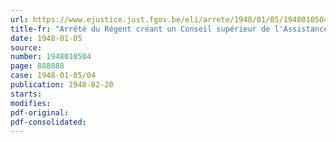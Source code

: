 ```yaml
---
url: https://www.ejustice.just.fgov.be/eli/arrete/1948/01/05/1948010504/justel
title-fr: "Arrêté du Régent créant un Conseil supérieur de l'Assistance et du Service social"
date: 1948-01-05
source:
number: 1948010504
page: 888888
case: 1948-01-05/04
publication: 1948-02-20
starts:
modifies:
pdf-original:
pdf-consolidated:
---
```


